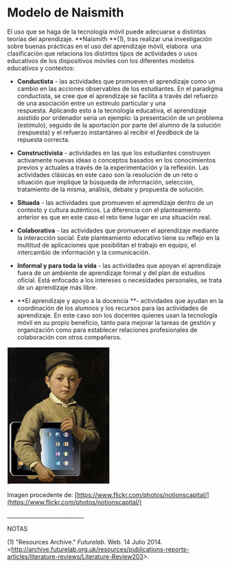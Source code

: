 # Modelo de Naismith

El uso que se haga de la tecnología móvil puede adecuarse a distintas teorías del aprendizaje. **Naismith **(1), tras realizar una investigación sobre buenas prácticas en el uso del aprendizaje móvil, elabora  una clasificación que relaciona los distintos tipos de actividades o usos educativos de los dispositivos móviles con los diferentes modelos educativos y contextos: 

*   **Conductista** \- las actividades que promueven el aprendizaje como un cambio en las acciones observables de los estudiantes. En el paradigma conductista, se cree que el aprendizaje se facilita a través del refuerzo de una asociación entre un estímulo particular y una respuesta. Aplicando esto a la tecnología educativa, el aprendizaje asistido por ordenador sería un ejemplo: la presentación de un problema (estímulo), seguido de la aportación por parte del alumno de la solución (respuesta) y el refuerzo instantáneo al recibir el _feedback_ de la repuesta correcta.  

*   **Constructivista** \- actividades en las que los estudiantes construyen activamente nuevas ideas o conceptos basados en los conocimientos previos y actuales a través de la experimentación y la reflexión. Las actividades clásicas en este caso son la resolución de un reto o situación que implique la búsqueda de información, selección, tratamiento de la misma, análisis, debate y propuesta de solución.

*   **Situada** \- las actividades que promueven el aprendizaje dentro de un contexto y cultura auténticos. La diferencia con el planteamiento anterior es que en este caso el reto tiene lugar en una situación real.

*   **Colaborativa** \- las actividades que promueven el aprendizaje mediante la interacción social. Este planteamiento educativo tiene su reflejo en la multitud de aplicaciones que posibilitan el trabajo en equipo, el intercambio de información y la comunicación.

*   **Informal y para toda la vida** \- las actividades que apoyan el aprendizaje fuera de un ambiente de aprendizaje formal y del plan de estudios oficial. Está enfocado a los intereses o necesidades personales, se trata de un aprendizaje más libre.

*   **El aprendizaje y apoyo a la docencia **\- actividades que ayudan en la coordinación de los alumnos y los recursos para las actividades de aprendizaje. En este caso son los docentes quienes usan la tecnología móvil en su propio beneficio, tanto para mejorar la tareas de gestión y organización como para establecer relaciones profesionales de colaboración con otros compañeros.


![Niño con Ipad](img/ninoconipad.jpg)


Imagen procedente de: [https://www.flickr.com/photos/notionscapital/](https://www.flickr.com/photos/notionscapital/)

\_\_\_\_\_\_\_\_\_\_\_\_\_\_\_\_\_\_\_\_\_\_\_\_\_\_\_\_

NOTAS

(1) "Resources Archive." _Futurelab_. Web. 14 Julio 2014. <[http:/](http://archive.futurelab.org.uk/resources/publications-reports-articles/literature-reviews/Literature-Review203)[/archive.futurelab](http://archive.futurelab.org.uk/resources/publications-reports-articles/literature-reviews/Literature-Review203)[.org.uk/resources](http://archive.futurelab.org.uk/resources/publications-reports-articles/literature-reviews/Literature-Review203)[/publications-reports-articles](http://archive.futurelab.org.uk/resources/publications-reports-articles/literature-reviews/Literature-Review203)[/literature-reviews](http://archive.futurelab.org.uk/resources/publications-reports-articles/literature-reviews/Literature-Review203)[/Literature-Review203](http://archive.futurelab.org.uk/resources/publications-reports-articles/literature-reviews/Literature-Review203)>.